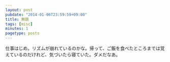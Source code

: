 ```yaml
---
layout: post
pubdate: "2014-01-06T23:59:59+09:00"
title: 無題
tags: [misc]
minutes: 1
pagetype: posts
---
```

仕事はじめ。リズムが崩れているのかな。帰って、ご飯を食べたところまでは覚えているのだけれど、気づいたら寝ていた。ダメだなあ。
